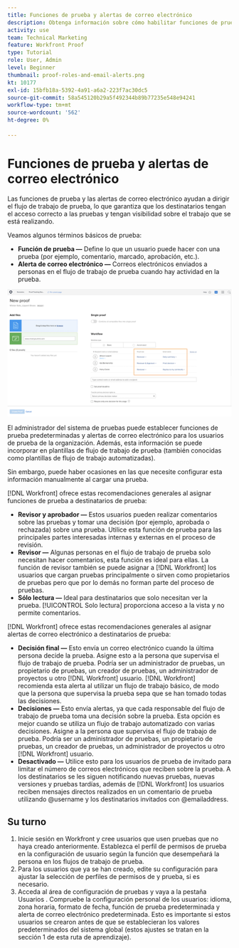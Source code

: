 ```yaml
---
title: Funciones de prueba y alertas de correo electrónico
description: Obtenga información sobre cómo habilitar funciones de prueba y alertas de correo electrónico adecuadas para que los destinatarios de prueba tengan acceso a pruebas y visibilidad del trabajo que se está realizando en [!DNL  Workfront].
activity: use
team: Technical Marketing
feature: Workfront Proof
type: Tutorial
role: User, Admin
level: Beginner
thumbnail: proof-roles-and-email-alerts.png
kt: 10177
exl-id: 15bfb18a-5392-4a91-a6a2-223f7ac30dc5
source-git-commit: 58a545120b29a5f492344b89b77235e548e94241
workflow-type: tm+mt
source-wordcount: '562'
ht-degree: 0%

---
```


# Funciones de prueba y alertas de correo electrónico

Las funciones de prueba y las alertas de correo electrónico ayudan a dirigir el flujo de trabajo de prueba, lo que garantiza que los destinatarios tengan el acceso correcto a las pruebas y tengan visibilidad sobre el trabajo que se está realizando.

Veamos algunos términos básicos de prueba:

* **Función de prueba —** Define lo que un usuario puede hacer con una prueba (por ejemplo, comentario, marcado, aprobación, etc.).
* **Alerta de correo electrónico —** Correos electrónicos enviados a personas en el flujo de trabajo de prueba cuando hay actividad en la prueba.

![Una imagen del [!UICONTROL Nueva prueba] con la variable [!UICONTROL Función de prueba] y [!UICONTROL Alertas de correo electrónico] columnas resaltadas.](assets/proof-roles-and-email-alerts.png)

El administrador del sistema de pruebas puede establecer funciones de prueba predeterminadas y alertas de correo electrónico para los usuarios de prueba de la organización. Además, esta información se puede incorporar en plantillas de flujo de trabajo de prueba (también conocidas como plantillas de flujo de trabajo automatizadas).

Sin embargo, puede haber ocasiones en las que necesite configurar esta información manualmente al cargar una prueba.

[!DNL Workfront] ofrece estas recomendaciones generales al asignar funciones de prueba a destinatarios de prueba:

* **Revisor y aprobador —** Estos usuarios pueden realizar comentarios sobre las pruebas y tomar una decisión (por ejemplo, aprobada o rechazada) sobre una prueba. Utilice esta función de prueba para las principales partes interesadas internas y externas en el proceso de revisión.
* **Revisor —** Algunas personas en el flujo de trabajo de prueba solo necesitan hacer comentarios, esta función es ideal para ellas. La función de revisor también se puede asignar a [!DNL Workfront] los usuarios que cargan pruebas principalmente o sirven como propietarios de pruebas pero que por lo demás no forman parte del proceso de pruebas.
* **Sólo lectura —** Ideal para destinatarios que solo necesitan ver la prueba. [!UICONTROL Solo lectura] proporciona acceso a la vista y no permite comentarios.

[!DNL Workfront] ofrece estas recomendaciones generales al asignar alertas de correo electrónico a destinatarios de prueba:

* **Decisión final —** Esto envía un correo electrónico cuando la última persona decide la prueba. Asigne esto a la persona que supervisa el flujo de trabajo de prueba. Podría ser un administrador de pruebas, un propietario de pruebas, un creador de pruebas, un administrador de proyectos u otro [!DNL Workfront] usuario. [!DNL Workfront] recomienda esta alerta al utilizar un flujo de trabajo básico, de modo que la persona que supervisa la prueba sepa que se han tomado todas las decisiones.
* **Decisiones —** Esto envía alertas, ya que cada responsable del flujo de trabajo de prueba toma una decisión sobre la prueba. Esta opción es mejor cuando se utiliza un flujo de trabajo automatizado con varias decisiones. Asigne a la persona que supervisa el flujo de trabajo de prueba. Podría ser un administrador de pruebas, un propietario de pruebas, un creador de pruebas, un administrador de proyectos u otro [!DNL Workfront] usuario.
* **Desactivado —** Utilice esto para los usuarios de prueba de invitado para limitar el número de correos electrónicos que reciben sobre la prueba. A los destinatarios se les siguen notificando nuevas pruebas, nuevas versiones y pruebas tardías, además de [!DNL Workfront] los usuarios reciben mensajes directos realizados en un comentario de prueba utilizando @username y los destinatarios invitados con @emailaddress.

## Su turno

1. Inicie sesión en Workfront y cree usuarios que usen pruebas que no haya creado anteriormente. Establezca el perfil de permisos de prueba en la configuración de usuario según la función que desempeñará la persona en los flujos de trabajo de prueba.
1. Para los usuarios que ya se han creado, edite su configuración para ajustar la selección de perfiles de permisos de y prueba, si es necesario.
1. Acceda al área de configuración de pruebas y vaya a la pestaña Usuarios . Compruebe la configuración personal de los usuarios: idioma, zona horaria, formato de fecha, función de prueba predeterminada y alerta de correo electrónico predeterminada. Esto es importante si estos usuarios se crearon antes de que se establecieran los valores predeterminados del sistema global (estos ajustes se tratan en la sección 1 de esta ruta de aprendizaje).

<!--
Download the proof role and email alert guides to have on hand as you start uploading proofs and assigning proof recipients.
-->

<!--
## Learn more
* Notifications for proof comments and decisions
-->

<!--
## Guides
* Proof roles
* Email alerts
-->
